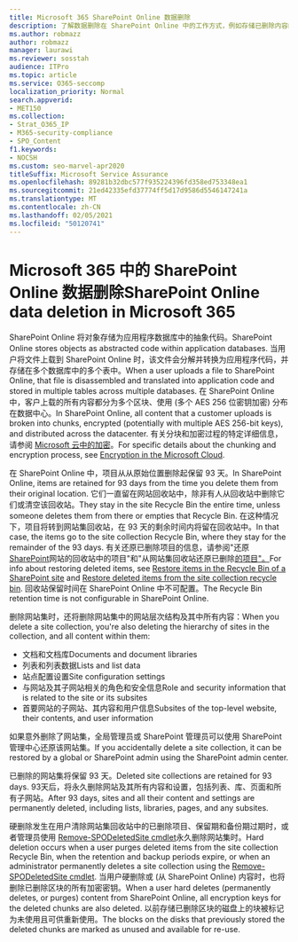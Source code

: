 ```yaml
---
title: Microsoft 365 SharePoint Online 数据删除
description: 了解数据删除在 SharePoint Online 中的工作方式，例如存储已删除内容的位置和时间。
ms.author: robmazz
author: robmazz
manager: laurawi
ms.reviewer: sosstah
audience: ITPro
ms.topic: article
ms.service: O365-seccomp
localization_priority: Normal
search.appverid:
- MET150
ms.collection:
- Strat_O365_IP
- M365-security-compliance
- SPO_Content
f1.keywords:
- NOCSH
ms.custom: seo-marvel-apr2020
titleSuffix: Microsoft Service Assurance
ms.openlocfilehash: 89281b32dbc577f935224396fd358ed753348ea1
ms.sourcegitcommit: 21ed42335efd37774ff5d17d9586d5546147241a
ms.translationtype: MT
ms.contentlocale: zh-CN
ms.lasthandoff: 02/05/2021
ms.locfileid: "50120741"
---
```

# <a name="sharepoint-online-data-deletion-in-microsoft-365"></a><span data-ttu-id="7e0a8-103">Microsoft 365 中的 SharePoint Online 数据删除</span><span class="sxs-lookup"><span data-stu-id="7e0a8-103">SharePoint Online data deletion in Microsoft 365</span></span>

<span data-ttu-id="7e0a8-104">SharePoint Online 将对象存储为应用程序数据库中的抽象代码。</span><span class="sxs-lookup"><span data-stu-id="7e0a8-104">SharePoint Online stores objects as abstracted code within application databases.</span></span> <span data-ttu-id="7e0a8-105">当用户将文件上载到 SharePoint Online 时，该文件会分解并转换为应用程序代码，并存储在多个数据库中的多个表中。</span><span class="sxs-lookup"><span data-stu-id="7e0a8-105">When a user uploads a file to SharePoint Online, that file is disassembled and translated into application code and stored in multiple tables across multiple databases.</span></span> <span data-ttu-id="7e0a8-106">在 SharePoint Online 中，客户上载的所有内容都分为多个区块、使用 (多个 AES 256 位密钥加密) 分布在数据中心。</span><span class="sxs-lookup"><span data-stu-id="7e0a8-106">In SharePoint Online, all content that a customer uploads is broken into chunks, encrypted (potentially with multiple AES 256-bit keys), and distributed across the datacenter.</span></span> <span data-ttu-id="7e0a8-107">有关分块和加密过程的特定详细信息，请参阅 [Microsoft 云中的加密](/microsoft-365/compliance/office-365-encryption-in-the-microsoft-cloud-overview)。</span><span class="sxs-lookup"><span data-stu-id="7e0a8-107">For specific details about the chunking and encryption process, see [Encryption in the Microsoft Cloud](/microsoft-365/compliance/office-365-encryption-in-the-microsoft-cloud-overview).</span></span> 

<span data-ttu-id="7e0a8-108">在 SharePoint Online 中，项目从从原始位置删除起保留 93 天。</span><span class="sxs-lookup"><span data-stu-id="7e0a8-108">In SharePoint Online, items are retained for 93 days from the time you delete them from their original location.</span></span> <span data-ttu-id="7e0a8-109">它们一直留在网站回收站中，除非有人从回收站中删除它们或清空该回收站。</span><span class="sxs-lookup"><span data-stu-id="7e0a8-109">They stay in the site Recycle Bin the entire time, unless someone deletes them from there or empties that Recycle Bin.</span></span> <span data-ttu-id="7e0a8-110">在这种情况下，项目将转到网站集回收站，在 93 天的剩余时间内将留在回收站中。</span><span class="sxs-lookup"><span data-stu-id="7e0a8-110">In that case, the items go to the site collection Recycle Bin, where they stay for the remainder of the 93 days.</span></span> <span data-ttu-id="7e0a8-111">有关还原已删除项目的信息，请参阅"还原[SharePoint](https://support.office.com/article/6df466b6-55f2-4898-8d6e-c0dff851a0be#ID0EAADAAA=Online
)网站的回收站中的项目"和"从网站集回收站还原已删除[的项目"。](https://support.office.com/article/5fa924ee-16d7-487b-9a0a-021b9062d14b)</span><span class="sxs-lookup"><span data-stu-id="7e0a8-111">For info about restoring deleted items, see [Restore items in the Recycle Bin of a SharePoint site](https://support.office.com/article/6df466b6-55f2-4898-8d6e-c0dff851a0be#ID0EAADAAA=Online
) and [Restore deleted items from the site collection recycle bin](https://support.office.com/article/5fa924ee-16d7-487b-9a0a-021b9062d14b).</span></span> <span data-ttu-id="7e0a8-112">回收站保留时间在 SharePoint Online 中不可配置。</span><span class="sxs-lookup"><span data-stu-id="7e0a8-112">The Recycle Bin retention time is not configurable in SharePoint Online.</span></span>

<span data-ttu-id="7e0a8-113">删除网站集时，还将删除网站集中的网站层次结构及其中所有内容：</span><span class="sxs-lookup"><span data-stu-id="7e0a8-113">When you delete a site collection, you're also deleting the hierarchy of sites in the collection, and all content within them:</span></span>

- <span data-ttu-id="7e0a8-114">文档和文档库</span><span class="sxs-lookup"><span data-stu-id="7e0a8-114">Documents and document libraries</span></span>
- <span data-ttu-id="7e0a8-115">列表和列表数据</span><span class="sxs-lookup"><span data-stu-id="7e0a8-115">Lists and list data</span></span>
- <span data-ttu-id="7e0a8-116">站点配置设置</span><span class="sxs-lookup"><span data-stu-id="7e0a8-116">Site configuration settings</span></span>
- <span data-ttu-id="7e0a8-117">与网站及其子网站相关的角色和安全信息</span><span class="sxs-lookup"><span data-stu-id="7e0a8-117">Role and security information that is related to the site or its subsites</span></span>
- <span data-ttu-id="7e0a8-118">首要网站的子网站、其内容和用户信息</span><span class="sxs-lookup"><span data-stu-id="7e0a8-118">Subsites of the top-level website, their contents, and user information</span></span>

<span data-ttu-id="7e0a8-119">如果意外删除了网站集，全局管理员或 SharePoint 管理员可以使用 SharePoint 管理中心还原该网站集。</span><span class="sxs-lookup"><span data-stu-id="7e0a8-119">If you accidentally delete a site collection, it can be restored by a global or SharePoint admin using the SharePoint admin center.</span></span>

<span data-ttu-id="7e0a8-120">已删除的网站集将保留 93 天。</span><span class="sxs-lookup"><span data-stu-id="7e0a8-120">Deleted site collections are retained for 93 days.</span></span> <span data-ttu-id="7e0a8-121">93天后，将永久删除网站及其所有内容和设置，包括列表、库、页面和所有子网站。</span><span class="sxs-lookup"><span data-stu-id="7e0a8-121">After 93 days, sites and all their content and settings are permanently deleted, including lists, libraries, pages, and any subsites.</span></span>

<span data-ttu-id="7e0a8-122">硬删除发生在用户清除网站集回收站中的已删除项目、保留期和备份期过期时，或者管理员使用 [Remove-SPODeletedSite cmdlet](/powershell/module/sharepoint-online/remove-spodeletedsite)永久删除网站集时。</span><span class="sxs-lookup"><span data-stu-id="7e0a8-122">Hard deletion occurs when a user purges deleted items from the site collection Recycle Bin, when the retention and backup periods expire, or when an administrator permanently deletes a site collection using the [Remove-SPODeletedSite cmdlet](/powershell/module/sharepoint-online/remove-spodeletedsite).</span></span> <span data-ttu-id="7e0a8-123">当用户硬删除或 (从 SharePoint Online) 内容时，也将删除已删除区块的所有加密密钥。</span><span class="sxs-lookup"><span data-stu-id="7e0a8-123">When a user hard deletes (permanently deletes, or purges) content from SharePoint Online, all encryption keys for the deleted chunks are also deleted.</span></span> <span data-ttu-id="7e0a8-124">以前存储已删除区块的磁盘上的块被标记为未使用且可供重新使用。</span><span class="sxs-lookup"><span data-stu-id="7e0a8-124">The blocks on the disks that previously stored the deleted chunks are marked as unused and available for re-use.</span></span>
